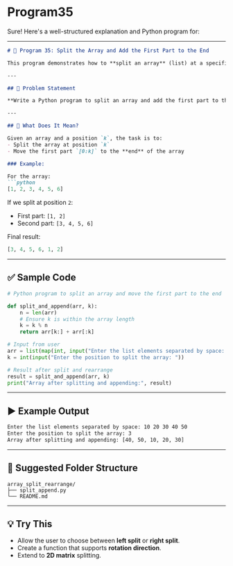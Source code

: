 # Program35
Sure! Here's a well-structured explanation and Python program for:

---

```markdown
# 🔀 Program 35: Split the Array and Add the First Part to the End

This program demonstrates how to **split an array** (list) at a specific position and then **move the first part to the end** of the array.

---

## 📌 Problem Statement

**Write a Python program to split an array and add the first part to the end.**

---

## 🔄 What Does It Mean?

Given an array and a position `k`, the task is to:
- Split the array at position `k`
- Move the first part `[0:k]` to the **end** of the array

### Example:

For the array:
```python
[1, 2, 3, 4, 5, 6]
```

If we split at position `2`:

- First part: `[1, 2]`
- Second part: `[3, 4, 5, 6]`

Final result:

```python
[3, 4, 5, 6, 1, 2]
```

---

## ✅ Sample Code

```python
# Python program to split an array and move the first part to the end

def split_and_append(arr, k):
    n = len(arr)
    # Ensure k is within the array length
    k = k % n
    return arr[k:] + arr[:k]

# Input from user
arr = list(map(int, input("Enter the list elements separated by space: ").split()))
k = int(input("Enter the position to split the array: "))

# Result after split and rearrange
result = split_and_append(arr, k)
print("Array after splitting and appending:", result)
```

---

## ▶️ Example Output

```bash
Enter the list elements separated by space: 10 20 30 40 50
Enter the position to split the array: 3
Array after splitting and appending: [40, 50, 10, 20, 30]
```

---

## 📁 Suggested Folder Structure

```
array_split_rearrange/
├── split_append.py
└── README.md
```

---

## 💡 Try This

- Allow the user to choose between **left split** or **right split**.
- Create a function that supports **rotation direction**.
- Extend to **2D matrix** splitting.

